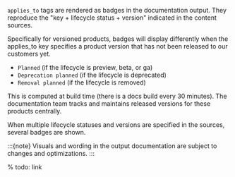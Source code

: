`applies_to` tags are rendered as badges in the documentation output. They reproduce the "key + lifecycle status + version" indicated in the content sources.

Specifically for versioned products, badges will display differently when the applies_to key specifies a product version that has not been released to our customers yet.

* `Planned` (if the lifecycle is preview, beta, or ga)
* `Deprecation planned` (if the lifecycle is deprecated)
* `Removal planned` (if the lifecycle is removed) 

This is computed at build time (there is a docs build every 30 minutes). The documentation team tracks and maintains released versions for these products centrally.

When multiple lifecycle statuses and versions are specified in the sources, several badges are shown.

:::{note}
Visuals and wording in the output documentation are subject to changes and optimizations.
:::

% todo: link